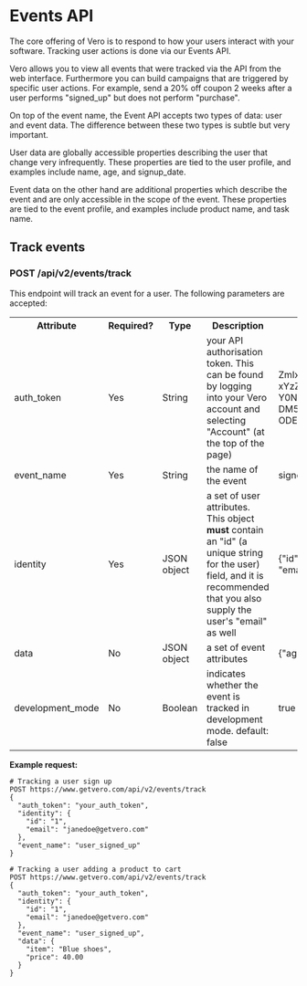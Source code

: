 # Events API

The core offering of Vero is to respond to how your users interact with your software. Tracking user actions is done via our Events API. 

Vero allows you to view all events that were tracked via the API from the web interface. Furthermore you can build campaigns that are triggered by specific user actions. For example, send a 20% off coupon 2 weeks after a user performs "signed_up" but does not perform "purchase".

On top of the event name, the Event API accepts two types of data: user and event data. The difference between these two types is subtle but very important. 

User data are globally accessible properties describing the user that change very infrequently. These properties are tied to the user profile, and examples include name, age, and signup_date. 

Event data on the other hand are additional properties which describe the event and are only accessible in the scope of the event. These properties are tied to the event profile, and examples include product name, and task name.

## Track events

### POST /api/v2/events/track

This endpoint will track an event for a user. The following parameters are accepted:

<table>
  <tr>
    <th>Attribute</th>
    <th>Required?</th>
    <th>Type</th>
    <th>Description</th>
    <th>Example</th>
  </tr>
  <tr>
    <td>auth_token</td>
    <td>Yes</td>
    <td>String</td>
    <td>your API authorisation token. This can be found by logging into your Vero account and selecting "Account" (at the top of the page)</td>
    <td>
      ZmIxM2NkZGZmZjY4YzFjMTI
      xYzZmMTlmNmM4NDY3ZTc5N2
      Y0NmVkYTo2MTk5YThmMDlmM
      DM5NzBkMjhkNDVjN2Y0MzI1
      ODE3YzBhZDcyMzhi
    </td>
  </tr>
  <tr>
    <td>event_name</td>
    <td>Yes</td>
    <td>String</td>
    <td>the name of the event</td>
    <td>signed_up</td>
  </tr>
  <tr>
    <td>identity</td>
    <td>Yes</td>
    <td>JSON object</td>
    <td>a set of user attributes. This object <b>must</b> contain an "id" (a unique string for the user) field, and it is recommended that you also supply the user's "email" as well</td>
    <td>{"id": "james@getvero.com", "email": "james@getvero.com"}</td>
  </tr>
  <tr>
    <td>data</td>
    <td>No</td>
    <td>JSON object</td>
    <td>a set of event attributes</td>
    <td>{"age": 25}</td>
  </tr>
  <tr>
    <td>development_mode</td>
    <td>No</td>
    <td>Boolean</td>
    <td>indicates whether the event is tracked in development mode. default: false</td>
    <td>true</td>
  </tr>
</table>

**Example request:**

```
# Tracking a user sign up
POST https://www.getvero.com/api/v2/events/track
{
  "auth_token": "your_auth_token",
  "identity": {
    "id": "1",
    "email": "janedoe@getvero.com"
  },
  "event_name": "user_signed_up"
}

# Tracking a user adding a product to cart
POST https://www.getvero.com/api/v2/events/track
{
  "auth_token": "your_auth_token",
  "identity": {
    "id": "1",
    "email": "janedoe@getvero.com"
  },
  "event_name": "user_signed_up",
  "data": {
    "item": "Blue shoes",
    "price": 40.00
  }
}
```
